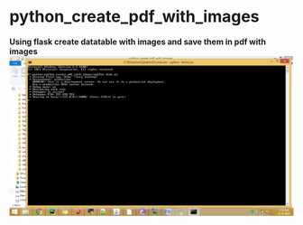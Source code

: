 # python_create_pdf_with_images
**Using flask create datatable with images and save them in pdf with images**
![alt text](data/pdf_1.png)
